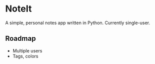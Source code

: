 # NoteIt

A simple, personal notes app written in Python. Currently single-user.

## Roadmap

- Multiple users
- Tags, colors
